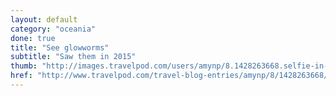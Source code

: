 ```yaml
---
layout: default
category: "oceania"
done: true
title: "See glowworms"
subtitle: "Saw them in 2015"
thumb: "http://images.travelpod.com/users/amynp/8.1428263668.selfie-in-the-cave.jpg"
href: "http://www.travelpod.com/travel-blog-entries/amynp/8/1428263668/tpod.html"
---
```


